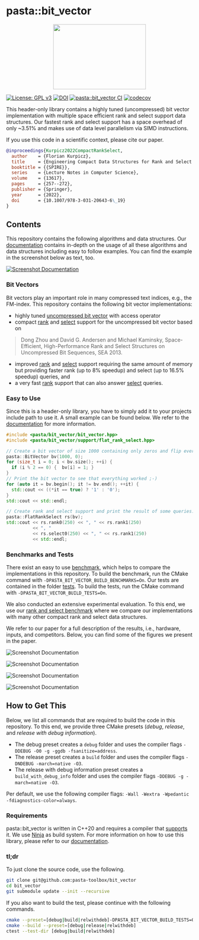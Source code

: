 # pasta::bit_vector

<p align="center">
   <img width=250 height=175 src="https://raw.githubusercontent.com/pasta-toolbox/bit_vector/main/docs/images/logo_pasta_bit_vector.svg" />
</p>

[![License: GPL v3](https://img.shields.io/badge/License-GPLv3-blue.svg)](https://www.gnu.org/licenses/gpl-3.0)
[![DOI](https://zenodo.org/badge/419381885.svg)](https://zenodo.org/badge/latestdoi/419381885)
[![pasta::bit_vector CI](https://github.com/pasta-toolbox/bit_vector/actions/workflows/ctest.yml/badge.svg)](https://github.com/pasta-toolbox/bit_vector/actions/workflows/ctest.yml)
[![codecov](https://codecov.io/gh/pasta-toolbox/bit_vector/branch/main/graph/badge.svg?token=2QD6ME44SU)](https://codecov.io/gh/pasta-toolbox/bit_vector)

This header-only library contains a highly tuned (uncompressed) bit vector implementation with multiple space efficient rank and select support data structures.
Our fastest rank and select support has a space overhead of only ~3.51% and makes use of data level parallelism via SIMD instructions.

If you use this code in a scientific context, please cite our paper.
```bibtex
@inproceedings{Kurpicz2022CompactRankSelect,
  author    = {Florian Kurpicz},
  title     = {Engineering Compact Data Structures for Rank and Select Queries on Bit Vectors},
  booktitle = {{SPIRE}},
  series    = {Lecture Notes in Computer Science},
  volume    = {13617},
  pages     = {257--272},
  publisher = {Springer},
  year      = {2022},
  doi       = {10.1007/978-3-031-20643-6\_19}
}
```

## Contents
This repository contains the following algorithms and data structures.
Our [documentation][] contains in-depth on the usage of all these algorithms and data structures including easy to follow examples.
You can find the example in the screenshot below as text, too.

[![Screenshot Documentation](https://raw.githubusercontent.com/pasta-toolbox/bit_vector/main/docs/images/screenshot_documentation_v1.0.0.png)](https://www.pasta-toolbox.org/bit_vector/)

### Bit Vectors
Bit vectors play an important role in many compressed text indices, e.g., the FM-index.
This repository contains the following bit vector implementations:

- highly tuned [uncompressed bit vector][] with access operator
- compact [rank](include/pasta/bit_vector/support/rank.hpp) and [select](include/pasta/bit_vector/support/rank_select.hpp) support for the uncompressed bit vector based on

> Dong Zhou and David G. Andersen and Michael Kaminsky,
> Space-Efficient, High-Performance Rank and Select Structures on Uncompressed Bit Sequences,
> SEA 2013.

- improved [rank](include/pasta/bit_vector/support/flat_rank.hpp) and [select](include/pasta/bit_vector/support/flat_rank_select.hpp) support requiring the same amount of memory but providing faster rank (up to 8% speedup) and select (up to 16.5% speedup) queries, and
- a very fast [rank](include/pasta/bit_vector/support/wide_rank.hpp) support that can also answer [select](include/pasta/bit_vector/support/wide_rank_select.hpp) queries.

[uncompressed bit vector]: include/pasta/bit_vector/bit_vector.hpp

### Easy to Use

Since this is a header-only library, you have to simply add it to your projects include path to use it.
A small example can be found below.
We refer to the [documentation][] for more information.

  ```cpp
  #include <pasta/bit_vector/bit_vector.hpp>
  #include <pasta/bit_vector/support/flat_rank_select.hpp>

  // Create a bit vector of size 1000 containing only zeros and flip every other bit.
  pasta::BitVector bv(1000, 0);
  for (size_t i = 0; i < bv.size(); ++i) {
    if (i % 2 == 0) {  bv[i] = 1; }
  }
  // Print the bit vector to see that everything worked ;-)
  for (auto it = bv.begin(); it != bv.end(); ++it) {
    std::cout << ((*it == true) ? '1' : '0');
  }
  std::cout << std::endl;

  // Create rank and select support and print the result of some queries.
  pasta::FlatRankSelect rs(bv);
  std::cout << rs.rank0(250) << ", " << rs.rank1(250)
            << ", "
            << rs.select0(250) << ", " << rs.rank1(250)
            << std::endl;
  ```

### Benchmarks and Tests

There exist an easy to use [benchmark][], which helps to compare the implementations in this repository.
To build the benchmark, run the CMake command with `-DPASTA_BIT_VECTOR_BUILD_BENCHMARKS=On`.
Our tests are contained in the folder [tests][].
To build the tests, run the CMake command with `-DPASTA_BIT_VECTOR_BUILD_TESTS=On`.

We also conducted an extensive experimental evaluation.
To this end, we use our [rank and select benchmark][] where we compare our implementations with many other compact rank and select data structures.

We refer to our paper for a full description of the results, i.e., hardware, inputs, and competitors.
Below, you can find some of the figures we present in the paper.

![Screenshot Documentation](https://raw.githubusercontent.com/pasta-toolbox/bit_vector/main/docs/images/space_requirements_v1.0.0.png)

![Screenshot Documentation](https://raw.githubusercontent.com/pasta-toolbox/bit_vector/main/docs/images/rank_times_v1.0.0.png)

![Screenshot Documentation](https://raw.githubusercontent.com/pasta-toolbox/bit_vector/main/docs/images/select_times_v1.0.0.png)

![Screenshot Documentation](https://raw.githubusercontent.com/pasta-toolbox/bit_vector/main/docs/images/select_times_pasta_only_v1.0.0.png)

[benchmark]: benchmarks/bit_vector_benchmark.cpp
[rank and select benchmark]: https://github.com/pasta-toolbox/bit_vector_experiments
[tests]: tests/

## How to Get This
Below, we list all commands that are required to build the code in this repository.
To this end, we provide three CMake presets (_debug_, _release_, and _release with debug information_).

- The debug preset creates a `debug` folder and uses the compiler flags `-DDEBUG -O0 -g -ggdb -fsanitize=address`.
- The release preset creates a `build` folder and uses the compiler flags `-DNDEBUG -march=native -O3`.
- The release with debug information preset creates a `build_with_debug_info` folder and uses the compiler flags `-DDEBUG -g -march=native -O3`.

Per default, we use the following compiler flags: `-Wall -Wextra -Wpedantic -fdiagnostics-color=always`.

### Requirements
pasta::bit_vector is written in C++20 and requires a compiler that [supports][] it.
We use [Ninja][] as build system.
For more information on how to use this library, please refer to our [documentation][].

[supports]: https://en.cppreference.com/w/cpp/compiler_support
[Ninja]: https://ninja-build.org/

### tl;dr
To just clone the source code, use the following.
```bash
git clone git@github.com:pasta-toolbox/bit_vector
cd bit_vector
git submodule update --init --recursive
```
If you also want to build the test, please continue with the following commands.
```bash
cmake --preset=[debug|build|relwithdeb]-DPASTA_BIT_VECTOR_BUILD_TESTS=On
cmake --build --preset=[debug|release|relwithdeb]
ctest --test-dir [debug|build|relwithdeb]
```

[documentation]: https://www.pasta-toolbox.org/bit_vector/
